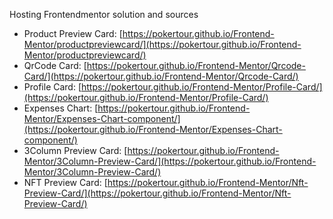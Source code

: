 Hosting Frontendmentor solution and sources

- Product Preview Card: [https://pokertour.github.io/Frontend-Mentor/productpreviewcard/](https://pokertour.github.io/Frontend-Mentor/productpreviewcard/)
- QrCode Card: [https://pokertour.github.io/Frontend-Mentor/Qrcode-Card/](https://pokertour.github.io/Frontend-Mentor/Qrcode-Card/)
- Profile Card: [https://pokertour.github.io/Frontend-Mentor/Profile-Card/](https://pokertour.github.io/Frontend-Mentor/Profile-Card/)
- Expenses Chart: [https://pokertour.github.io/Frontend-Mentor/Expenses-Chart-component/](https://pokertour.github.io/Frontend-Mentor/Expenses-Chart-component/)
- 3Column Preview Card: [https://pokertour.github.io/Frontend-Mentor/3Column-Preview-Card/](https://pokertour.github.io/Frontend-Mentor/3Column-Preview-Card/)
- NFT Preview Card: [https://pokertour.github.io/Frontend-Mentor/Nft-Preview-Card/](https://pokertour.github.io/Frontend-Mentor/Nft-Preview-Card/)
